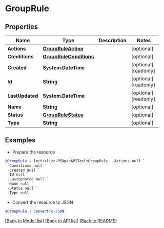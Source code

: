 # GroupRule
## Properties

Name | Type | Description | Notes
------------ | ------------- | ------------- | -------------
**Actions** | [**GroupRuleAction**](GroupRuleAction.md) |  | [optional] 
**Conditions** | [**GroupRuleConditions**](GroupRuleConditions.md) |  | [optional] 
**Created** | **System.DateTime** |  | [optional] [readonly] 
**Id** | **String** |  | [optional] [readonly] 
**LastUpdated** | **System.DateTime** |  | [optional] [readonly] 
**Name** | **String** |  | [optional] 
**Status** | [**GroupRuleStatus**](GroupRuleStatus.md) |  | [optional] 
**Type** | **String** |  | [optional] 

## Examples

- Prepare the resource
```powershell
$GroupRule = Initialize-PSOpenAPIToolsGroupRule  -Actions null `
 -Conditions null `
 -Created null `
 -Id null `
 -LastUpdated null `
 -Name null `
 -Status null `
 -Type null
```

- Convert the resource to JSON
```powershell
$GroupRule | ConvertTo-JSON
```

[[Back to Model list]](../README.md#documentation-for-models) [[Back to API list]](../README.md#documentation-for-api-endpoints) [[Back to README]](../README.md)

